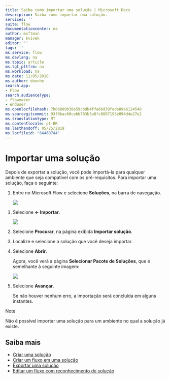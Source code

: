 ```yaml
---
title: Saiba como importar uma solução | Microsoft Docs
description: Saiba como importar uma solução.
services: ''
suite: flow
documentationcenter: na
author: msftman
manager: kvivek
editor: ''
tags: ''
ms.service: flow
ms.devlang: na
ms.topic: article
ms.tgt_pltfrm: na
ms.workload: na
ms.date: 11/05/2018
ms.author: deonhe
search.app:
- Flow
search.audienceType:
- flowmaker
- enduser
ms.openlocfilehash: 7b0b809b30e59cbdb4ffa66d39fede89a6124548
ms.sourcegitcommit: 93f8bac60cebb783b3a8fc8887193e094d4e27e2
ms.translationtype: MT
ms.contentlocale: pt-BR
ms.lasthandoff: 05/25/2019
ms.locfileid: "64460744"
---
```

# <a name="import-a-solution"></a>Importar uma solução

Depois de exportar a solução, você pode importá-la para qualquer ambiente que seja compatível com os pré-requisitos. Para importar uma solução, faça o seguinte:

1. Entre no Microsoft Flow e selecione **Soluções**, na barra de navegação.

   ![](./media/import-flow-solution/select-solutions-from-left-nav.png)


<!--from editor: I don't think you need the symbols on the left of Import, below. They don't look like the arrow icon, and I think Import is clear enough. -->

1. Selecione **<- Importar**.

   ![](./media/import-flow-solution/select-import.png)

1. Selecione **Procurar**, na página exibida **Importar solução**.
1. Localize e selecione a solução que você deseja importar.
1. Selecione **Abrir**.

   Agora, você verá a página **Selecionar Pacote de Soluções**, que é semelhante à seguinte imagem:

   ![](./media/import-flow-solution/import-solution.png)

1. Selecione **Avançar**.

   Se não houver nenhum erro, a importação será concluída em alguns instantes.

> [!NOTE]
> Não é possível importar uma solução para um ambiente no qual a solução já existe.

## <a name="learn-more"></a>Saiba mais

<!--from editor: Do you want to add Remove a solution-aware flow to this list?-->

- [Criar uma solução](./overview-solution-flows.md)
- [Criar um fluxo em uma solução](./create-flow-solution.md)
- [Exportar uma solução](./export-flow-solution.md)
- [Editar um fluxo com reconhecimento de solução](./edit-solution-aware-flow.md)
